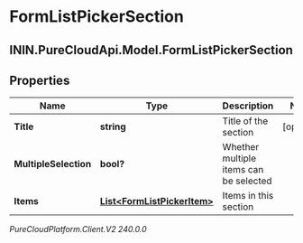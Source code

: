 # FormListPickerSection

## ININ.PureCloudApi.Model.FormListPickerSection

## Properties

|Name | Type | Description | Notes|
|------------ | ------------- | ------------- | -------------|
| **Title** | **string** | Title of the section | [optional] |
| **MultipleSelection** | **bool?** | Whether multiple items can be selected | |
| **Items** | [**List&lt;FormListPickerItem&gt;**](FormListPickerItem) | Items in this section | |



_PureCloudPlatform.Client.V2 240.0.0_
